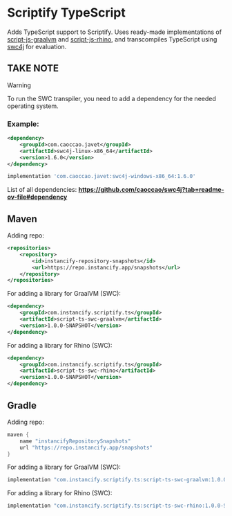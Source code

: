 # Scriptify TypeScript
Adds TypeScript support to Scriptify. Uses ready-made implementations of [script-js-graalvm](https://github.com/Instancify/Scriptify/tree/master/script-js-graalvm) and [script-js-rhino](https://github.com/Instancify/Scriptify/tree/master/script-js-rhino), and transcompiles TypeScript using [swc4j](https://github.com/caoccao/swc4j) for evaluation.

## TAKE NOTE
> [!WARNING]
> To run the SWC transpiler, you need to add a dependency for the needed operating system.
### Example:
```xml
<dependency>
    <groupId>com.caoccao.javet</groupId>
    <artifactId>swc4j-linux-x86_64</artifactId>
    <version>1.6.0</version>
</dependency>
```
```groovy
implementation 'com.caoccao.javet:swc4j-windows-x86_64:1.6.0'
```

List of all dependencies:
**https://github.com/caoccao/swc4j?tab=readme-ov-file#dependency**

## Maven
Adding repo:
```xml
<repositories>
    <repository>
        <id>instancify-repository-snapshots</id>
        <url>https://repo.instancify.app/snapshots</url>
    </repository>
</repositories>
```

For adding a library for GraalVM (SWC):
```xml
<dependency>
    <groupId>com.instancify.scriptify.ts</groupId>
    <artifactId>script-ts-swc-graalvm</artifactId>
    <version>1.0.0-SNAPSHOT</version>
</dependency>
```

For adding a library for Rhino (SWC):
```xml
<dependency>
    <groupId>com.instancify.scriptify.ts</groupId>
    <artifactId>script-ts-swc-rhino</artifactId>
    <version>1.0.0-SNAPSHOT</version>
</dependency>
```

## Gradle
Adding repo:
```groovy
maven {
    name "instancifyRepositorySnapshots"
    url "https://repo.instancify.app/snapshots"
}
```

For adding a library for GraalVM (SWC):
```groovy
implementation "com.instancify.scriptify.ts:script-ts-swc-graalvm:1.0.0-SNAPSHOT"
```

For adding a library for Rhino (SWC):
```groovy
implementation "com.instancify.scriptify.ts:script-ts-swc-rhino:1.0.0-SNAPSHOT"
```